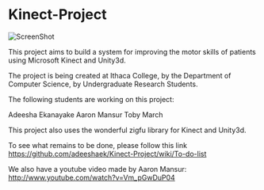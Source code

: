Kinect-Project
==============

![ScreenShot](https://raw.github.com/adeeshaek/Kinect-Project/master/kinectshot.JPG)

This project aims to build a system for improving the motor skills of patients using Microsoft Kinect and Unity3d.

The project is being created at Ithaca College, by the Department of Computer Science, by Undergraduate Research Students.

The following students are working on this project:

Adeesha Ekanayake
Aaron Mansur
Toby March

This project also uses the wonderful zigfu library for Kinect and Unity3d.

To see what remains to be done, please follow this link https://github.com/adeeshaek/Kinect-Project/wiki/To-do-list

We also have a youtube video made by Aaron Mansur: http://www.youtube.com/watch?v=Vm_pGwDuP04
